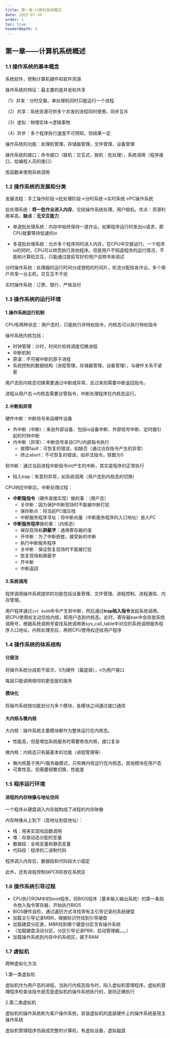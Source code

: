 ```yaml
---
title: 第一章-计算机系统概述
date: 2022-07-30
order: 1
toc: true
headerDepth: 4
---
```


## 第一章——计算机系统概述

### 1.1 操作系统的基本概念

系统软件，控制计算机硬件和软件资源

操作系统的特征：最主要的是并发和共享

（1）并发：分时交替。单处理机同时只能运行一个进程

（2）共享：系统资源可供多个并发的进程同时使用，同步互斥

（3）虚拟：物理实体->逻辑事物

（4）异步：多个程序执行速度不可预知，但结果一定

操作系统的功能：处理机管理，存储器管理，文件管理，设备管理

操作系统的接口：命令接口（联机：交互式，脱机：批处理），系统调用（程序接口，给编程人员的接口）

库函数来使用系统调用

### 1.2 操作系统的发展和分类

发展流程：手工操作阶段->批处理阶段->分时系统->实时系统->PC操作系统

批处理系统：**将一批作业进入内存**，交给操作系统处理，用户脱机。优点：资源利用率高，**缺点：无交互能力**

- 单道批处理系统：内存中始终保持一道作业。如果程序运行时发出io请求，那CPU就要等待低速的io

- 多道批处理系统：允许多个程序同时进入内存，在CPU中交替运行。一个程序io的同时，CPU可以转而执行其他程序。但是用户不知道程序的运行情况，不能和计算机交互，只能通过提前写好的用户说明书来调试

分时操作系统：处理器的运行时间分成很短的时间片，轮流分配给各作业。多个用户共享一台主机，交互互不干扰

实时操作系统：订票、银行，严格及时

### 1.3 操作系统的运行环境

#### 1.操作系统运行机制

CPU有两种状态：用户态时，只能执行非特权指令，内核态可以执行特权指令

操作系统内核包括：

- 时钟管理：计时，时间片轮转调度切换进程
- 中断机制
- 原语：不可被中断的原子进程
- 系统控制的数据结构（进程管理，存储器管理，设备管理），与硬件关系不紧密

用户态到内核态切换需要通过中断或异常，反过来则需要中断返回指令。

进程从用户态->内核态需要访管指令，中断处理程序在内核态运行。

#### 2.中断和异常

硬件中断：中断信号来自硬件设备

- 外中断（中断）：来自外部设备，包括io设备中断、外部信号中断、定时器引起的时钟中断
- 内中断（异常）：中断信号来自CPU内部指令执行
  - 故障fault：可恢复的错误，如缺页（通过访存指令产生的异常）
  - 终止abort：不可恢复的错误，如非法指令，除数为0

软中断：通过当前进程中断指令int产生的中断，其实是程序的正常执行

- 陷入trap：有意的异常，如系统调用（用户态到内核态的切换）

CPU响应中断后，中断处理过程：

- **中断隐指令**（硬件直接实现）做的事：（用户态）
  - 关中断：因为保护中断现场时不能被中断打扰
  - 保存断点：将当前PC值压栈
  - 中断服务程序寻址：将中断向量（中断服务程序的入口地址）放入PC
- **中断服务程序**做的事：（内核态）
  - 保存现场和**屏蔽字**：通用寄存器的值
  - 开中断：为了中断嵌套，接受新的中断
  - 执行中断服务程序
  - 关中断：保证恢复现场时不能被打扰
  - 恢复现场和屏蔽字
  - 开中断
  - 中断返回

#### 3.系统调用

程序调用操作系统提供的功能包括设备管理、文件管理、进程控制、进程通信、内存管理。

用户程序通过`int 0x80`命令产生软中断，然后通过**trap陷入指令**发起系统调用，把CPU使用权主动交给内核，即用户态到内核态。此时，寄存器eax中会存放系统调用号，根据系统调用号查找系统调用表sys_call_table中对应的系统调用服务程序入口地址。内核处理完后，再把CPU使用权还给用户程序

### 1.4 操作系统的体系结构

#### 分层法

将操作系统分成若干层次，0为硬件（最底层），n为用户接口

每层只能调用相邻的更低层的服务

#### 模块化

将操作系统按功能划分为多个模块，各模块之间通过接口通信

#### 大内核与微内核

大内核：操作系统主要模块都作为整体运行在内核态。

- 性能高，但是增加系统服务时需要修改内核，接口复杂

微内核：内核态只有最基本的功能（进程管理等）

- 微内核基于用户/服务器模式，只有微内核运行在内核态，其他模块在用户态
- 可靠性高，但需要频繁切换，性能差

### 1.5 程序运行环境

#### 进程的内存映像与地址空间

一个程序从硬盘调入内存就构成了进程的内存映像

内存映像从上到下（高地址到低地址）：

- 栈：用来实现哈函数调用
- 堆：存放动态分配的变量
- 数据段：全局变量和静态变量
- 代码段：程序的二进制代码

程序调入内存后，数据段和代码段大小固定

此外，还有进程控制块PCB存放在系统区


### 1.6 操作系统引导过程

- CPU执行ROM中的boot程序，将BIOS程序（基本输入输出系统）的第一条指令放入指令寄存器，开始执行BIOS
- BIOS硬件自检，通过遍历方式寻找带有主引导记录的系统硬盘
- 加载主引导记录MBR，根据标识符找到引导硬盘
- 加载硬盘分区表，MBR找到哪个硬盘分区含有操作系统
- （加载硬盘活动分区，分区引导记录PBR，启动管理器。。。）
- 加载操作系统到内存中的系统区，属于RAM

### 1.7 虚拟机

两种虚拟化方法

1.第一类虚拟机

虚拟机作为用户态的进程，当执行内核态指令时，陷入虚拟机管理程序。虚拟机管理程序检查该指令是否是虚拟机的操作系统执行的，是则正确执行

2.第二类虚拟机

虚拟机的操作系统称为客户操作系统，安装虚拟机的底层硬件上的操作系统是宿主操作系统

虚拟机管理程序伪装成完整的计算机，有虚拟设备，虚拟磁盘
